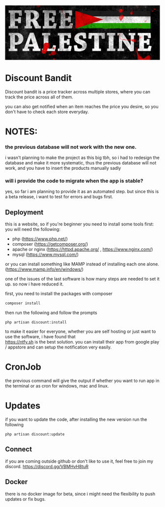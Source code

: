 ![FreePalestine](./extra/palestine.png)


# Discount Bandit
Discount bandit is a price tracker across multiple stores, where you can track the price across all of them.

you can also get notified when an item reaches the price you desire, so you don't have to check each store everyday.

# NOTES:
### the previous database will not work with the new one.

i wasn't planning to make the project as this big tbh, so i had to redesign the database and
make it more systematic, thus the previous database will not work, and you have to insert the
products manually sadly

### will i provide the code to migrate when the app is stable?
yes, so far i am planning to provide it as an automated step. but since this is a beta release, i want to test for errors and bugs first.


## Deployment
this is a website, so if you're beginner you need to install some tools first:
you will need the following:
- php (https://www.php.net/)
- composer (https://getcomposer.org/)
- apache or nginx (https://httpd.apache.org/ , https://www.nginx.com/)
- mysql (https://www.mysql.com/)

or you can install something like MAMP instead of installing each one alone. (https://www.mamp.info/en/windows/)


one of the issues of the last software is how many steps are needed to set it up.
 so now i have reduced it.

first, you need to install the packages with composer
```bash
composer install 
```

then run the following and follow the prompts
```text
php artisan discount:install
```

to make it easier for everyone, whether you are self hosting or just want to use the software, i have found that  
https://ntfy.sh is the best solution. you can install their app from google play / appstore
and can setup the notification very easily.


# CronJob
the previous command will give the output if whether you want to run app in the terminal or as cron for windows, mac and linux.

# Updates
if you want to update the code, after installing the new version run the following
```text
php artisan discount:update
```
## Connect
if you are coming outside github or don't like to use it, feel free to join my discord.
https://discord.gg/VBMHvH8tuR

## Docker
there is no docker image for beta, since i might need the flexibility to push updates or fix bugs.

